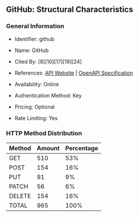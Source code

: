 ## GitHub: Structural Characteristics

### General Information

- Identifier: github

- Name: GitHub

- Cited By: [8][10][17][19][24]

- References: [API Website](https://docs.github.com/en/rest) | [OpenAPI Specification](https://github.com/github/rest-api-description)

- Availability: Online

- Authentication Method: Key

- Pricing: Optional

- Rate Limiting: Yes

### HTTP Method Distribution

| Method | Amount | Percentage |
|--------|--------|------------|
| GET | 510 | 53% |
| POST | 154 | 16% |
| PUT | 91 | 9% |
| PATCH | 56 | 6% |
| DELETE | 154 | 16% |
| TOTAL | 965 | 100% |
